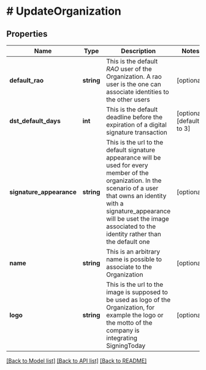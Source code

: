 # # UpdateOrganization

## Properties

Name | Type | Description | Notes
------------ | ------------- | ------------- | -------------
**default_rao** | **string** | This is the default *RAO* user of the Organization. A rao user is the one can associate identities to the other users | [optional] 
**dst_default_days** | **int** | This is the default deadline before the expiration of a digital signature transaction | [optional] [default to 3]
**signature_appearance** | **string** | This is the url to the default signature appearance will be used for every member of the organization. In the scenario of a user that owns an identity with a signature_appearance will be uset the image associated to the identity rather than the default one | [optional] 
**name** | **string** | This is an arbitrary name is possible to associate to the Organization | [optional] 
**logo** | **string** | This is the url to the image is supposed to be used as logo of the Organization, for example the logo or the motto of the company is integrating SigningToday | [optional] 

[[Back to Model list]](../../README.md#documentation-for-models) [[Back to API list]](../../README.md#documentation-for-api-endpoints) [[Back to README]](../../README.md)


